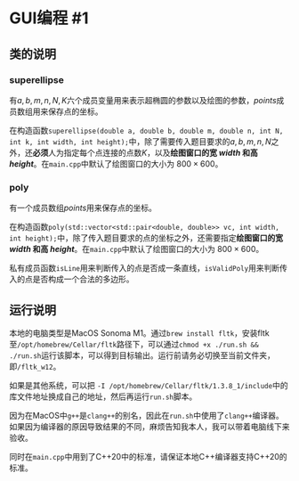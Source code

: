 # GUI编程 \#1
## 类的说明
### superellipse
有$a,b,m,n,N,K$六个成员变量用来表示超椭圆的参数以及绘图的参数，$points$成员数组用来保存点的坐标。

在构造函数`superellipse(double a, double b, double m, double n, int N, int k, int width, int height);`中，除了需要传入题目要求的$a,b,m,n,N$之外，还**必须**人为指定每个点连接的点数$K$，以及**绘图窗口的宽 $width$ 和高 $height$**。在`main.cpp`中默认了绘图窗口的大小为 $800\times600$。

### poly
有一个成员数组$points$用来保存点的坐标。

在构造函数`poly(std::vector<std::pair<double, double>> vc, int width, int height);`中，除了传入题目要求的点的坐标之外，还需要指定**绘图窗口的宽 $width$ 和高 $height$**。在`main.cpp`中默认了绘图窗口的大小为 $800\times600$。

私有成员函数`isLine`用来判断传入的点是否成一条直线，`isValidPoly`用来判断传入的点是否构成一个合法的多边形。

## 运行说明
本地的电脑类型是MacOS Sonoma M1。通过`brew install fltk`，安装fltk至`/opt/homebrew/Cellar/fltk`路径下，可以通过`chmod +x ./run.sh && ./run.sh`运行该脚本，可以得到目标输出。运行前请务必切换至当前文件夹，即`/fltk_w12`。

如果是其他系统，可以把 `-I /opt/homebrew/Cellar/fltk/1.3.8_1/include`中的库文件地址换成自己的地址，然后再运行`run.sh`脚本。

因为在MacOS中`g++`是`clang++`的别名，因此在`run.sh`中使用了`clang++`编译器。如果因为编译器的原因导致结果的不同，麻烦告知我本人，我可以带着电脑线下来验收。

同时在`main.cpp`中用到了C++20中的标准，请保证本地C++编译器支持C++20的标准。